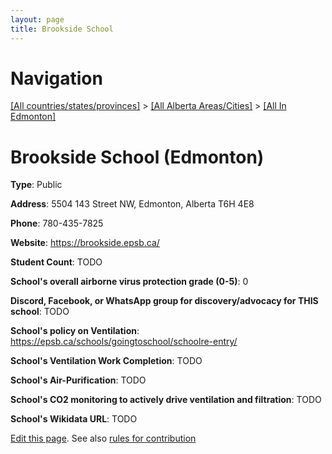 ```yaml
---
layout: page
title: Brookside School
---
```

# Navigation

[[All countries/states/provinces]](../../..) > [[All Alberta Areas/Cities]](../..) > [[All In Edmonton]](..)

# Brookside School (Edmonton)

**Type**: Public

**Address**: 5504 143 Street NW, Edmonton, Alberta T6H 4E8

**Phone**: 780-435-7825

**Website**: <https://brookside.epsb.ca/>

**Student Count**: TODO

**School's overall airborne virus protection grade (0-5)**: 0

**Discord, Facebook, or WhatsApp group for discovery/advocacy for THIS school**: TODO

**School's policy on Ventilation**: <https://epsb.ca/schools/goingtoschool/schoolre-entry/>

**School's Ventilation Work Completion**: TODO

**School's Air-Purification**: TODO

**School's CO2 monitoring to actively drive ventilation and filtration**: TODO

**School's Wikidata URL**: TODO


[Edit this page](https://github.com/ventilate-schools/AB/edit/main/./Edmonton/Brookside_School.md). See also [rules for contribution](../../../contribution-rules/)